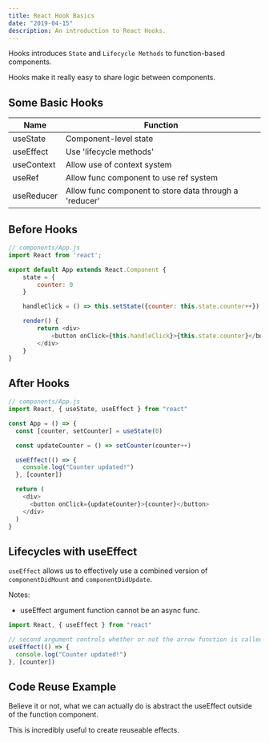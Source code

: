 ```yaml
---
title: React Hook Basics
date: "2019-04-15"
description: An introduction to React Hooks.
---
```


Hooks introduces `State` and `Lifecycle Methods` to function-based components.

Hooks make it really easy to share logic between components.

## Some Basic Hooks

| Name       | Function                                               |
| ---------- | ------------------------------------------------------ |
| useState   | Component-level state                                  |
| useEffect  | Use 'lifecycle methods'                                |
| useContext | Allow use of context system                            |
| useRef     | Allow func component to use ref system                 |
| useReducer | Allow func component to store data through a 'reducer' |

## Before Hooks

```javascript
// components/App.js
import React from 'react';

export default App extends React.Component {
    state = {
        counter: 0
    }

    handleClick = () => this.setState({counter: this.state.counter++})

    render() {
        return <div>
            <button onClick={this.handleClick}>{this.state.counter}</button>
        </div>
    }
}
```

## After Hooks

```javascript
// components/App.js
import React, { useState, useEffect } from "react"

const App = () => {
  const [counter, setCounter] = useState(0)

  const updateCounter = () => setCounter(counter++)

  useEffect(() => {
    console.log("Counter updated!")
  }, [counter])

  return (
    <div>
      <button onClick={updateCounter}>{counter}</button>
    </div>
  )
}
```

## Lifecycles with useEffect

`useEffect` allows us to effectively use a combined version of `componentDidMount` and `componentDidUpdate`.

Notes:

- useEffect argument function cannot be an async func.

```javascript
import React, { useEffect } from "react"

// second argument controls whether or not the arrow function is called
useEffect(() => {
  console.log("Counter updated!")
}, [counter])
```

## Code Reuse Example

Believe it or not, what we can actually do is abstract the useEffect outside of the function component.

This is incredibly useful to create reuseable effects.
